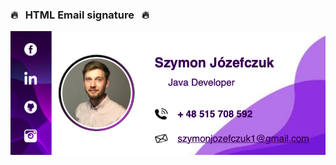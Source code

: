 ### :fire: &nbsp; HTML Email signature &nbsp; :fire:

[<img src="./img/email-signature.png">](https://simonjoz.github.io/email-signature/)
